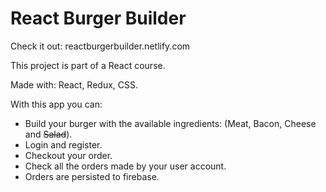# React Burger Builder

Check it out: reactburgerbuilder.netlify.com

This project is part of a React course.

Made with: React, Redux, CSS.

With this app you can:
- Build your burger with the available ingredients: (Meat, Bacon, Cheese and ~~Salad~~).
- Login and register.
- Checkout your order.
- Check all the orders made by your user account.
- Orders are persisted to firebase.
